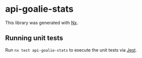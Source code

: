 # api-goalie-stats

This library was generated with [Nx](https://nx.dev).

## Running unit tests

Run `nx test api-goalie-stats` to execute the unit tests via [Jest](https://jestjs.io).
